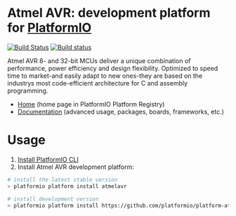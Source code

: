 # Atmel AVR: development platform for [PlatformIO](http://platformio.org)
[![Build Status](https://travis-ci.org/platformio/platform-atmelavr.svg?branch=develop)](https://travis-ci.org/platformio/platform-atmelavr)
[![Build status](https://ci.appveyor.com/api/projects/status/ympddo5w1osqx6qr/branch/develop?svg=true)](https://ci.appveyor.com/project/ivankravets/platform-atmelavr/branch/develop)

Atmel AVR 8- and 32-bit MCUs deliver a unique combination of performance, power efficiency and design flexibility. Optimized to speed time to market-and easily adapt to new ones-they are based on the industrys most code-efficient architecture for C and assembly programming.

* [Home](http://platformio.org/platforms/atmelavr) (home page in PlatformIO Platform Registry)
* [Documentation](http://docs.platformio.org/en/stable/platforms/atmelavr.html) (advanced usage, packages, boards, frameworks, etc.)

# Usage

1. [Install PlatformIO CLI](http://docs.platformio.org/en/stable/installation.html)
2. Install Atmel AVR development platform:
```bash
# install the latest stable version
> platformio platform install atmelavr

# install development version
> platformio platform install https://github.com/platformio/platform-atmelavr.git
```
